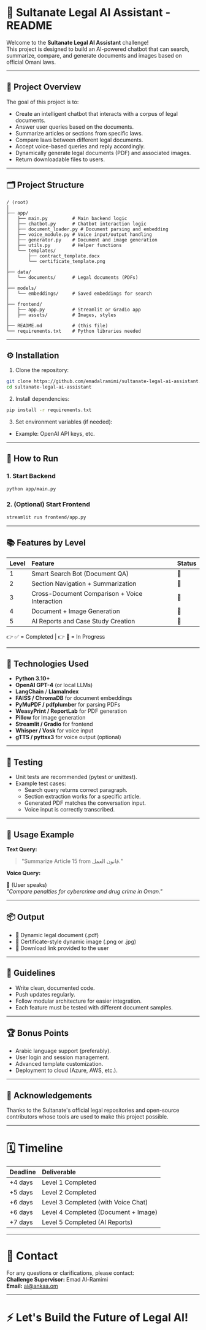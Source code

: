 # 📜 Sultanate Legal AI Assistant - README

Welcome to the **Sultanate Legal AI Assistant** challenge!  
This project is designed to build an AI-powered chatbot that can search, summarize, compare, and generate documents and images based on official Omani laws.

---

## 🫩 Project Overview

The goal of this project is to:
- Create an intelligent chatbot that interacts with a corpus of legal documents.
- Answer user queries based on the documents.
- Summarize articles or sections from specific laws.
- Compare laws between different legal documents.
- Accept voice-based queries and reply accordingly.
- Dynamically generate legal documents (PDF) and associated images.
- Return downloadable files to users.

---

## 🗂️ Project Structure

```plaintext
/ (root)
│
├── app/
│   ├── main.py         # Main backend logic
│   ├── chatbot.py      # Chatbot interaction logic
│   ├── document_loader.py # Document parsing and embedding
│   ├── voice_module.py # Voice input/output handling
│   ├── generator.py    # Document and image generation
│   ├── utils.py        # Helper functions
│   └── templates/
│       ├── contract_template.docx
│       └── certificate_template.png
│
├── data/
│   └── documents/      # Legal documents (PDFs)
│
├── models/
│   └── embeddings/     # Saved embeddings for search
│
├── frontend/
│   ├── app.py          # Streamlit or Gradio app
│   ├── assets/         # Images, styles
│
├── README.md           # (this file)
└── requirements.txt    # Python libraries needed
```

---

## ⚙️ Installation

1. Clone the repository:

```bash
git clone https://github.com/emadalramimi/sultanate-legal-ai-assistant.git
cd sultanate-legal-ai-assistant
```

2. Install dependencies:

```bash
pip install -r requirements.txt
```

3. Set environment variables (if needed):
- Example: OpenAI API keys, etc.

---

## 🚀 How to Run

### 1. Start Backend

```bash
python app/main.py
```

### 2. (Optional) Start Frontend

```bash
streamlit run frontend/app.py
```

---

## 📚 Features by Level

| Level | Feature | Status |
|:------|:--------|:-------|
| 1 | Smart Search Bot (Document QA) | 🔲 |
| 2 | Section Navigation + Summarization | 🔲 |
| 3 | Cross-Document Comparison + Voice Interaction | 🔲 |
| 4 | Document + Image Generation | 🔲 |
| 5 | AI Reports and Case Study Creation | 🔲 |

👉 ✅ = Completed | 👉 🔲 = In Progress

---

## 🧐 Technologies Used

- **Python 3.10+**
- **OpenAI GPT-4** (or local LLMs)
- **LangChain** / **LlamaIndex**
- **FAISS / ChromaDB** for document embeddings
- **PyMuPDF / pdfplumber** for parsing PDFs
- **WeasyPrint / ReportLab** for PDF generation
- **Pillow** for Image generation
- **Streamlit / Gradio** for frontend
- **Whisper / Vosk** for voice input
- **gTTS / pyttsx3** for voice output (optional)

---

## 🧪 Testing

- Unit tests are recommended (pytest or unittest).
- Example test cases:
  - Search query returns correct paragraph.
  - Section extraction works for a specific article.
  - Generated PDF matches the conversation input.
  - Voice input is correctly transcribed.

---

## 💬 Usage Example

**Text Query:**

> "Summarize Article 15 from قانون العمل."

**Voice Query:**

🎤 (User speaks)  
_"Compare penalties for cybercrime and drug crime in Oman."_

---

## 📦 Output

- 🌟 Dynamic legal document (.pdf)
- 🌟 Certificate-style dynamic image (.png or .jpg)
- 🌟 Download link provided to the user

---

## 📝 Guidelines

- Write clean, documented code.
- Push updates regularly.
- Follow modular architecture for easier integration.
- Each feature must be tested with different document samples.

---

## 🏆 Bonus Points

- Arabic language support (preferably).
- User login and session management.
- Advanced template customization.
- Deployment to cloud (Azure, AWS, etc.).

---

## 🙇️ Acknowledgements

Thanks to the Sultanate's official legal repositories and open-source contributors whose tools are used to make this project possible.

---

# 🗓️ Timeline

| Deadline | Deliverable |
|:---------|:------------|
| +4 days | Level 1 Completed |
| +5 days | Level 2 Completed |
| +6 days | Level 3 Completed (with Voice Chat) |
| +6 days | Level 4 Completed (Document + Image) |
| +7 days | Level 5 Completed (AI Reports) |

---

# 📩 Contact

For any questions or clarifications, please contact:  
**Challenge Supervisor:** Emad Al-Ramimi  
**Email:** ai@ankaa.om

---

# ⚡ Let's Build the Future of Legal AI!
